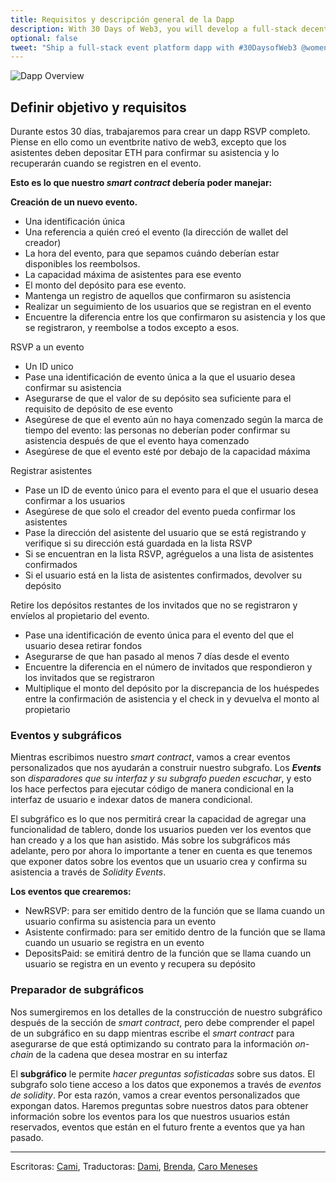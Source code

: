 ```yaml
---
title: Requisitos y descripción general de la Dapp
description: With 30 Days of Web3, you will develop a full-stack decentralized event platform using must-know web3 tools, protocols, and frameworks including Solidity, The Graph, IPFS, Polygon, Ethers.js, and RainbowKit.
optional: false
tweet: "Ship a full-stack event platform dapp with #30DaysofWeb3 @womenbuildweb3 🎫"
---
```


![Dapp Overview](https://user-images.githubusercontent.com/15064710/180662009-26c933fc-6e3d-4f79-8fe2-c6346ced8e3c.png)

## Definir objetivo y requisitos

Durante estos 30 días, trabajaremos para crear un dapp RSVP completo. Piense en ello como un eventbrite nativo de web3, excepto que los asistentes deben depositar ETH para confirmar su asistencia y lo recuperarán cuando se registren en el evento.

**Esto es lo que nuestro _smart contract_ debería poder manejar:**

**Creación de un nuevo evento.**

- Una identificación única
- Una referencia a quién creó el evento (la dirección de wallet del creador)
- La hora del evento, para que sepamos cuándo deberían estar disponibles los reembolsos.
- La capacidad máxima de asistentes para ese evento
- El monto del depósito para ese evento.
- Mantenga un registro de aquellos que confirmaron su asistencia
- Realizar un seguimiento de los usuarios que se registran en el evento
- Encuentre la diferencia entre los que confirmaron su asistencia y los que se registraron, y reembolse a todos excepto a esos.

RSVP a un evento

- Un ID unico
- Pase una identificación de evento única a la que el usuario desea confirmar su asistencia
- Asegurarse de que el valor de su depósito sea suficiente para el requisito de depósito de ese evento
- Asegúrese de que el evento aún no haya comenzado según la marca de tiempo del evento: las personas no deberían poder confirmar su asistencia después de que el evento haya comenzado
- Asegúrese de que el evento esté por debajo de la capacidad máxima

Registrar asistentes

- Pase un ID de evento único para el evento para el que el usuario desea confirmar a los usuarios
- Asegúrese de que solo el creador del evento pueda confirmar los asistentes
- Pase la dirección del asistente del usuario que se está registrando y verifique si su dirección está guardada en la lista RSVP
- Si se encuentran en la lista RSVP, agréguelos a una lista de asistentes confirmados
- Si el usuario está en la lista de asistentes confirmados, devolver su depósito

Retire los depósitos restantes de los invitados que no se registraron y envíelos al propietario del evento.

- Pase una identificación de evento única para el evento del que el usuario desea retirar fondos
- Asegurarse de que han pasado al menos 7 días desde el evento
- Encuentre la diferencia en el número de invitados que respondieron y los invitados que se registraron
- Multiplique el monto del depósito por la discrepancia de los huéspedes entre la confirmación de asistencia y el check in y devuelva el monto al propietario

### Eventos y subgráficos

Mientras escribimos nuestro _smart contract_, vamos a crear eventos personalizados que nos ayudarán a construir nuestro subgrafo. Los **_Events_** son _disparadores que su interfaz y su subgrafo pueden escuchar_, y esto los hace perfectos para ejecutar código de manera condicional en la interfaz de usuario e indexar datos de manera condicional.

El subgráfico es lo que nos permitirá crear la capacidad de agregar una funcionalidad de tablero, donde los usuarios pueden ver los eventos que han creado y a los que han asistido. Más sobre los subgráficos más adelante, pero por ahora lo importante a tener en cuenta es que tenemos que exponer datos sobre los eventos que un usuario crea y confirma su asistencia a través de _Solidity Events_.

**Los eventos que crearemos:**

- NewRSVP: para ser emitido dentro de la función que se llama cuando un usuario confirma su asistencia para un evento
- Asistente confirmado: para ser emitido dentro de la función que se llama cuando un usuario se registra en un evento
- DepositsPaid: se emitirá dentro de la función que se llama cuando un usuario se registra en un evento y recupera su depósito

### Preparador de subgráficos

Nos sumergiremos en los detalles de la construcción de nuestro subgráfico después de la sección de _smart contract_, pero debe comprender el papel de un subgráfico en su dapp mientras escribe el _smart contract_ para asegurarse de que está optimizando su contrato para la información _on-chain_ de la cadena que desea mostrar en su interfaz

El **subgráfico** le permite _hacer preguntas sofisticadas_ sobre sus datos. El subgrafo solo tiene acceso a los datos que exponemos a través de _eventos de solidity_. Por esta razón, vamos a crear eventos personalizados que expongan datos. Haremos preguntas sobre nuestros datos para obtener información sobre los eventos para los que nuestros usuarios están reservados, eventos que están en el futuro frente a eventos que ya han pasado.

---

Escritoras: [Cami](https://twitter.com/camiinthisthang),
Traductoras: [Dami](https://twitter.com/dakitidami), [Brenda](https://twitter.com/engineerbrenda), [Caro Meneses](https://twitter.com/carmedinat)
